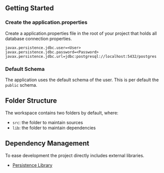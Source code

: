 ## Getting Started

### Create the application.properties

Create a application.properties file in the root of your project that holds all database connection properties.

```
javax.persistence.jdbc.user=<User>
javax.persistence.jdbc.password=<Password>
javax.persistence.jdbc.url=jdbc:postgresql://localhost:5432/postgres
```

### Default Schema

The application uses the default schema of the user. This is per default the `public` schema.

## Folder Structure

The workspace contains two folders by default, where:

- `src`: the folder to maintain sources
- `lib`: the folder to maintain dependencies

## Dependency Management

To ease development the project directly includes external libraries.

- [Persistence Library](https://mvnrepository.com/artifact/javax.persistence/javax.persistence-api/2.2)
